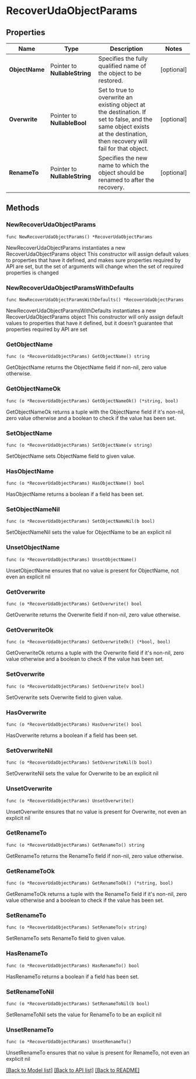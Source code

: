 # RecoverUdaObjectParams

## Properties

Name | Type | Description | Notes
------------ | ------------- | ------------- | -------------
**ObjectName** | Pointer to **NullableString** | Specifies the fully qualified name of the object to be restored. | [optional] 
**Overwrite** | Pointer to **NullableBool** | Set to true to overwrite an existing object at the destination. If set to false, and the same object exists at the destination, then recovery will fail for that object. | [optional] 
**RenameTo** | Pointer to **NullableString** | Specifies the new name to which the object should be renamed to after the recovery. | [optional] 

## Methods

### NewRecoverUdaObjectParams

`func NewRecoverUdaObjectParams() *RecoverUdaObjectParams`

NewRecoverUdaObjectParams instantiates a new RecoverUdaObjectParams object
This constructor will assign default values to properties that have it defined,
and makes sure properties required by API are set, but the set of arguments
will change when the set of required properties is changed

### NewRecoverUdaObjectParamsWithDefaults

`func NewRecoverUdaObjectParamsWithDefaults() *RecoverUdaObjectParams`

NewRecoverUdaObjectParamsWithDefaults instantiates a new RecoverUdaObjectParams object
This constructor will only assign default values to properties that have it defined,
but it doesn't guarantee that properties required by API are set

### GetObjectName

`func (o *RecoverUdaObjectParams) GetObjectName() string`

GetObjectName returns the ObjectName field if non-nil, zero value otherwise.

### GetObjectNameOk

`func (o *RecoverUdaObjectParams) GetObjectNameOk() (*string, bool)`

GetObjectNameOk returns a tuple with the ObjectName field if it's non-nil, zero value otherwise
and a boolean to check if the value has been set.

### SetObjectName

`func (o *RecoverUdaObjectParams) SetObjectName(v string)`

SetObjectName sets ObjectName field to given value.

### HasObjectName

`func (o *RecoverUdaObjectParams) HasObjectName() bool`

HasObjectName returns a boolean if a field has been set.

### SetObjectNameNil

`func (o *RecoverUdaObjectParams) SetObjectNameNil(b bool)`

 SetObjectNameNil sets the value for ObjectName to be an explicit nil

### UnsetObjectName
`func (o *RecoverUdaObjectParams) UnsetObjectName()`

UnsetObjectName ensures that no value is present for ObjectName, not even an explicit nil
### GetOverwrite

`func (o *RecoverUdaObjectParams) GetOverwrite() bool`

GetOverwrite returns the Overwrite field if non-nil, zero value otherwise.

### GetOverwriteOk

`func (o *RecoverUdaObjectParams) GetOverwriteOk() (*bool, bool)`

GetOverwriteOk returns a tuple with the Overwrite field if it's non-nil, zero value otherwise
and a boolean to check if the value has been set.

### SetOverwrite

`func (o *RecoverUdaObjectParams) SetOverwrite(v bool)`

SetOverwrite sets Overwrite field to given value.

### HasOverwrite

`func (o *RecoverUdaObjectParams) HasOverwrite() bool`

HasOverwrite returns a boolean if a field has been set.

### SetOverwriteNil

`func (o *RecoverUdaObjectParams) SetOverwriteNil(b bool)`

 SetOverwriteNil sets the value for Overwrite to be an explicit nil

### UnsetOverwrite
`func (o *RecoverUdaObjectParams) UnsetOverwrite()`

UnsetOverwrite ensures that no value is present for Overwrite, not even an explicit nil
### GetRenameTo

`func (o *RecoverUdaObjectParams) GetRenameTo() string`

GetRenameTo returns the RenameTo field if non-nil, zero value otherwise.

### GetRenameToOk

`func (o *RecoverUdaObjectParams) GetRenameToOk() (*string, bool)`

GetRenameToOk returns a tuple with the RenameTo field if it's non-nil, zero value otherwise
and a boolean to check if the value has been set.

### SetRenameTo

`func (o *RecoverUdaObjectParams) SetRenameTo(v string)`

SetRenameTo sets RenameTo field to given value.

### HasRenameTo

`func (o *RecoverUdaObjectParams) HasRenameTo() bool`

HasRenameTo returns a boolean if a field has been set.

### SetRenameToNil

`func (o *RecoverUdaObjectParams) SetRenameToNil(b bool)`

 SetRenameToNil sets the value for RenameTo to be an explicit nil

### UnsetRenameTo
`func (o *RecoverUdaObjectParams) UnsetRenameTo()`

UnsetRenameTo ensures that no value is present for RenameTo, not even an explicit nil

[[Back to Model list]](../README.md#documentation-for-models) [[Back to API list]](../README.md#documentation-for-api-endpoints) [[Back to README]](../README.md)


